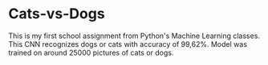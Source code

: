 # Cats-vs-Dogs
This is my first school assignment from Python's Machine Learning classes. 
This CNN recognizes dogs or cats with accuracy of 99,62%.
Model was trained on around 25000 pictures of cats or dogs. 

